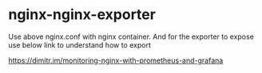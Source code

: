 # nginx-nginx-exporter

Use above nginx.conf with nginx container.
And for the exporter to expose use below link to understand how to export

https://dimitr.im/monitoring-nginx-with-prometheus-and-grafana
